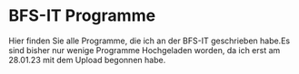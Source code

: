 # BFS-IT Programme
 Hier finden Sie alle Programme, die ich an der BFS-IT geschrieben habe.Es sind bisher nur wenige Programme Hochgeladen worden, da ich erst am 28.01.23 mit dem Upload begonnen habe.
